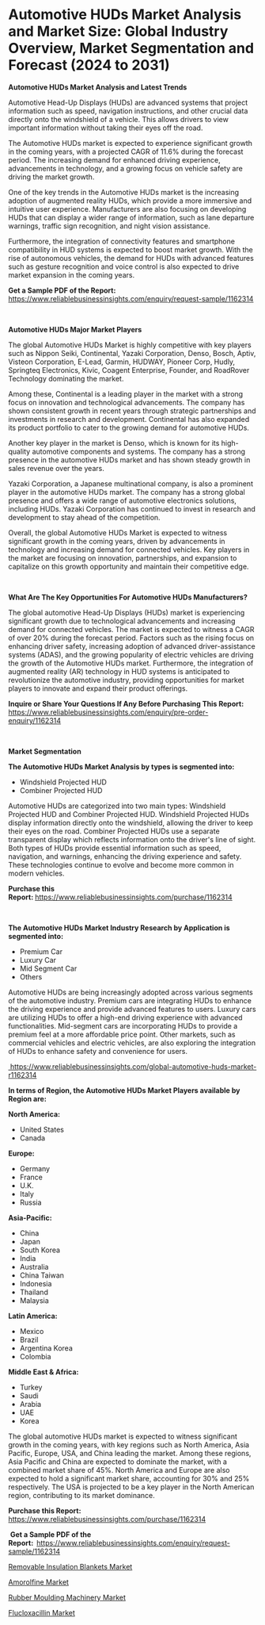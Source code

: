 <p><h1>Automotive HUDs Market Analysis and Market Size: Global Industry Overview, Market Segmentation and Forecast (2024 to 2031)</h1></p><p><strong>Automotive HUDs Market Analysis and Latest Trends</strong></p>
<p><p>Automotive Head-Up Displays (HUDs) are advanced systems that project information such as speed, navigation instructions, and other crucial data directly onto the windshield of a vehicle. This allows drivers to view important information without taking their eyes off the road. </p><p>The Automotive HUDs market is expected to experience significant growth in the coming years, with a projected CAGR of 11.6% during the forecast period. The increasing demand for enhanced driving experience, advancements in technology, and a growing focus on vehicle safety are driving the market growth. </p><p>One of the key trends in the Automotive HUDs market is the increasing adoption of augmented reality HUDs, which provide a more immersive and intuitive user experience. Manufacturers are also focusing on developing HUDs that can display a wider range of information, such as lane departure warnings, traffic sign recognition, and night vision assistance.</p><p>Furthermore, the integration of connectivity features and smartphone compatibility in HUD systems is expected to boost market growth. With the rise of autonomous vehicles, the demand for HUDs with advanced features such as gesture recognition and voice control is also expected to drive market expansion in the coming years.</p></p>
<p><strong>Get a Sample PDF of the Report:&nbsp;</strong> <a href="https://www.reliablebusinessinsights.com/enquiry/request-sample/1162314">https://www.reliablebusinessinsights.com/enquiry/request-sample/1162314</a></p>
<p>&nbsp;</p>
<p><strong>Automotive HUDs Major Market Players</strong></p>
<p><p>The global Automotive HUDs Market is highly competitive with key players such as Nippon Seiki, Continental, Yazaki Corporation, Denso, Bosch, Aptiv, Visteon Corporation, E-Lead, Garmin, HUDWAY, Pioneer Corp, Hudly, Springteq Electronics, Kivic, Coagent Enterprise, Founder, and RoadRover Technology dominating the market.</p><p>Among these, Continental is a leading player in the market with a strong focus on innovation and technological advancements. The company has shown consistent growth in recent years through strategic partnerships and investments in research and development. Continental has also expanded its product portfolio to cater to the growing demand for automotive HUDs.</p><p>Another key player in the market is Denso, which is known for its high-quality automotive components and systems. The company has a strong presence in the automotive HUDs market and has shown steady growth in sales revenue over the years.</p><p>Yazaki Corporation, a Japanese multinational company, is also a prominent player in the automotive HUDs market. The company has a strong global presence and offers a wide range of automotive electronics solutions, including HUDs. Yazaki Corporation has continued to invest in research and development to stay ahead of the competition.</p><p>Overall, the global Automotive HUDs Market is expected to witness significant growth in the coming years, driven by advancements in technology and increasing demand for connected vehicles. Key players in the market are focusing on innovation, partnerships, and expansion to capitalize on this growth opportunity and maintain their competitive edge.</p></p>
<p>&nbsp;</p>
<p><strong>What Are The Key Opportunities For Automotive HUDs Manufacturers?</strong></p>
<p><p>The global automotive Head-Up Displays (HUDs) market is experiencing significant growth due to technological advancements and increasing demand for connected vehicles. The market is expected to witness a CAGR of over 20% during the forecast period. Factors such as the rising focus on enhancing driver safety, increasing adoption of advanced driver-assistance systems (ADAS), and the growing popularity of electric vehicles are driving the growth of the Automotive HUDs market. Furthermore, the integration of augmented reality (AR) technology in HUD systems is anticipated to revolutionize the automotive industry, providing opportunities for market players to innovate and expand their product offerings.</p></p>
<p><strong>Inquire or Share Your Questions If Any Before Purchasing This Report:</strong> <a href="https://www.reliablebusinessinsights.com/enquiry/pre-order-enquiry/1162314">https://www.reliablebusinessinsights.com/enquiry/pre-order-enquiry/1162314</a></p>
<p>&nbsp;</p>
<p><strong>Market Segmentation</strong></p>
<p><strong>The Automotive HUDs Market Analysis by types is segmented into:</strong></p>
<p><ul><li>Windshield Projected HUD</li><li>Combiner Projected HUD</li></ul></p>
<p><p>Automotive HUDs are categorized into two main types: Windshield Projected HUD and Combiner Projected HUD. Windshield Projected HUDs display information directly onto the windshield, allowing the driver to keep their eyes on the road. Combiner Projected HUDs use a separate transparent display which reflects information onto the driver's line of sight. Both types of HUDs provide essential information such as speed, navigation, and warnings, enhancing the driving experience and safety. These technologies continue to evolve and become more common in modern vehicles.</p></p>
<p><strong>Purchase this Report:&nbsp;</strong><a href="https://www.reliablebusinessinsights.com/purchase/1162314">https://www.reliablebusinessinsights.com/purchase/1162314</a></p>
<p>&nbsp;</p>
<p><strong>The Automotive HUDs Market Industry Research by Application is segmented into:</strong></p>
<p><ul><li>Premium Car</li><li>Luxury Car</li><li>Mid Segment Car</li><li>Others</li></ul></p>
<p><p>Automotive HUDs are being increasingly adopted across various segments of the automotive industry. Premium cars are integrating HUDs to enhance the driving experience and provide advanced features to users. Luxury cars are utilizing HUDs to offer a high-end driving experience with advanced functionalities. Mid-segment cars are incorporating HUDs to provide a premium feel at a more affordable price point. Other markets, such as commercial vehicles and electric vehicles, are also exploring the integration of HUDs to enhance safety and convenience for users.</p></p>
<p><a href="https://www.reliablebusinessinsights.com/global-automotive-huds-market-r1162314">&nbsp;https://www.reliablebusinessinsights.com/global-automotive-huds-market-r1162314</a></p>
<p><strong>In terms of Region, the Automotive HUDs Market Players available by Region are:</strong></p>
<p>
    <p> <strong> North America: </strong>
        <ul>
            <li>United States</li>
            <li>Canada</li>
        </ul>
        </p> 
    <p> <strong> Europe: </strong>
        <ul>
            <li>Germany</li>
            <li>France</li>
            <li>U.K.</li>
            <li>Italy</li>
            <li>Russia</li>
        </ul>
        </p> 
    <p> <strong> Asia-Pacific: </strong>
        <ul>
            <li>China</li>
            <li>Japan</li>
            <li>South Korea</li>
            <li>India</li>
            <li>Australia</li>
            <li>China Taiwan</li>
            <li>Indonesia</li>
            <li>Thailand</li>
            <li>Malaysia</li>
        </ul>
        </p> 
    <p> <strong> Latin America: </strong>
        <ul>
            <li>Mexico</li>
            <li>Brazil</li>
            <li>Argentina Korea</li>
            <li>Colombia</li>
        </ul>
        </p> 
    <p> <strong> Middle East & Africa: </strong>
        <ul>
            <li>Turkey</li>
            <li>Saudi</li>
            <li>Arabia</li>
            <li>UAE</li>
            <li>Korea</li>
        </ul>
    </p>
    </p>
<p><p>The global automotive HUDs market is expected to witness significant growth in the coming years, with key regions such as North America, Asia Pacific, Europe, USA, and China leading the market. Among these regions, Asia Pacific and China are expected to dominate the market, with a combined market share of 45%. North America and Europe are also expected to hold a significant market share, accounting for 30% and 25% respectively. The USA is projected to be a key player in the North American region, contributing to its market dominance.</p></p>
<p><strong>Purchase this Report: </strong><a href="https://www.reliablebusinessinsights.com/purchase/1162314">https://www.reliablebusinessinsights.com/purchase/1162314</a></p>
<p>&nbsp;<strong>Get a Sample PDF of the Report:&nbsp;&nbsp;</strong><a href="https://www.reliablebusinessinsights.com/enquiry/request-sample/1162314">https://www.reliablebusinessinsights.com/enquiry/request-sample/1162314</a></p>
<p><strong></strong></p>
<p><p><a href="https://github.com/abigailsutherland7889/Market-Research-Report-List-1/blob/main/removable-insulation-blankets-market.md">Removable Insulation Blankets Market</a></p><p><a href="https://issuu.com/reportprime-2/docs/amorolfine-market-size-2030.pptx">Amorolfine Market</a></p><p><a href="https://github.com/brittnycachero596/Market-Research-Report-List-1/blob/main/rubber-moulding-machinery-market.md">Rubber Moulding Machinery Market</a></p><p><a href="https://issuu.com/reportprime-2/docs/flucloxacillin-market-size-2030.pptx">Flucloxacillin Market</a></p></p>